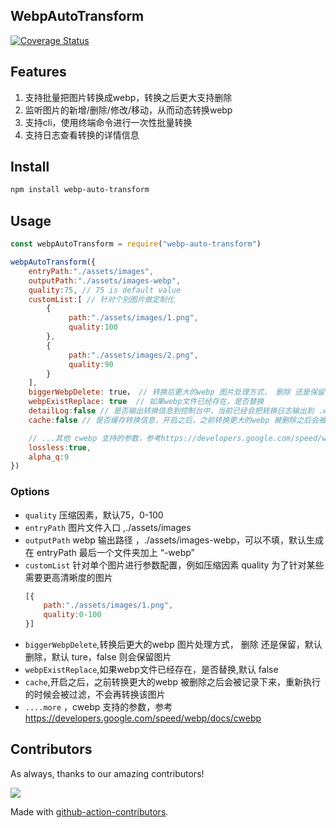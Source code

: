 

## WebpAutoTransform
[![Coverage Status](https://zhuwei-ones.github.io/webp-auto-transform/badges.svg)](https://zhuwei-ones.github.io/webp-auto-transform/lcov-report/)

## Features

1. 支持批量把图片转换成webp，转换之后更大支持删除   
2. 监听图片的新增/删除/修改/移动，从而动态转换webp  
3. 支持cli，使用终端命令进行一次性批量转换
4. 支持日志查看转换的详情信息


## Install

```sh
npm install webp-auto-transform
```


## Usage

```js
const webpAutoTransform = require("webp-auto-transform")

webpAutoTransform({
    entryPath:"./assets/images",
    outputPath:"./assets/images-webp",
    quality:75, // 75 is default value
    customList:[ // 针对个别图片做定制化
        {
             path:"./assets/images/1.png",
             quality:100
        },
        {
             path:"./assets/images/2.png",
             quality:90
        }
    ],
    biggerWebpDelete: true， // 转换后更大的webp 图片处理方式， 删除 还是保留，默认删除
    webpExistReplace: true  // 如果webp文件已经存在，是否替换
    detailLog:false // 是否输出转换信息到控制台中，当前已经会把转换日志输出到 .webp-transform.log 文件中
    cache:false // 是否缓存转换信息，开启之后，之前转换更大的webp 被删除之后会被记录下来，重新执行的时候不会再转换该图片

    // ...其他 cwebp 支持的参数，参考https://developers.google.com/speed/webp/docs/cwebp
    lossless:true,
    alpha_q:9
})

```


### Options
- `quality` 压缩因素，默认75，0-100
- `entryPath` 图片文件入口 ,./assets/images
- `outputPath` webp 输出路径 ，./assets/images-webp，可以不填，默认生成在 entryPath 最后一个文件夹加上 “-webp”
- `customList` 针对单个图片进行参数配置，例如压缩因素 quality 为了针对某些需要更高清晰度的图片
    ```js
    [{
        path:"./assets/images/1.png",
        quality:0-100
    }]
    ```
- `biggerWebpDelete`,转换后更大的webp 图片处理方式， 删除 还是保留，默认删除，默认 ture，false 则会保留图片
- `webpExistReplace`,如果webp文件已经存在，是否替换,默认 false
- `cache`,开启之后，之前转换更大的webp 被删除之后会被记录下来，重新执行的时候会被过滤，不会再转换该图片
- `....more` ，cwebp 支持的参数，参考 https://developers.google.com/speed/webp/docs/cwebp


## Contributors

As always, thanks to our amazing contributors!

<a href="https://github.com/zhuwei-ones/webp-auto-transform/graphs/contributors">
  <img src="https://zhuwei-ones.github.io/webp-auto-transform/CONTRIBUTORS.svg" />
</a>

Made with [github-action-contributors](https://github.com/jaywcjlove/github-action-contributors).